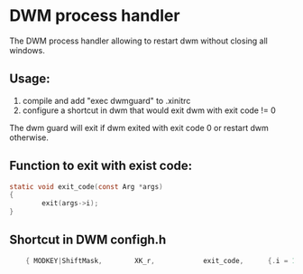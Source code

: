DWM process handler
========================================================================
The DWM process handler allowing to restart dwm without closing all windows.

Usage:
------

1. compile and add "exec dwmguard" to .xinitrc
1. configure a shortcut in dwm that would exit dwm with exit code != 0

The dwm guard will exit if dwm exited with exit code 0 or restart dwm
otherwise.

Function to exit with exist code:
---------------------------------
```c
static void exit_code(const Arg *args)
{
        exit(args->i);
}
```

Shortcut in DWM configh.h
-------------------------
```c
    { MODKEY|ShiftMask,        XK_r,            exit_code,      {.i = 1} },
```
